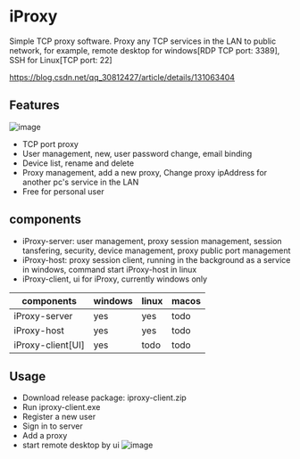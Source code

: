 # iProxy

Simple TCP proxy software. Proxy any TCP services in the LAN to public network, for example, remote desktop for windows[RDP TCP port: 3389],  SSH for Linux[TCP port: 22]

https://blog.csdn.net/qq_30812427/article/details/131063404

## Features
![image](https://github.com/relaxwalk/iProxy/assets/133617389/8f291966-9306-4113-8a4d-8b3b795b543a)


+ TCP port proxy
+ User management, new, user password  change, email binding
+ Device list, rename and delete
+ Proxy management, add a new proxy, Change proxy ipAddress for another pc's service in the LAN
+ Free for personal user

## components
+ iProxy-server: user management, proxy session management, session tansfering, security, device management, proxy public port management
+ iProxy-host: proxy session client, running in the background as a service in windows, command start iProxy-host in linux
+ iProxy-client, ui for iProxy, currently windows only

|components|windows|linux|macos|
|---|---|---|---|
|iProxy-server|yes|yes|todo|
|iProxy-host|yes|yes|todo|
|iProxy-client[UI]|yes|todo|todo|

## Usage

+ Download release package: iproxy-client.zip
+ Run iproxy-client.exe
+ Register a new user
+ Sign in to server
+ Add a proxy
+ start remote desktop by ui
![image](https://github.com/relaxwalk/iProxy/assets/133617389/6ab07420-6e75-4172-b656-5a3d429c82c5)
